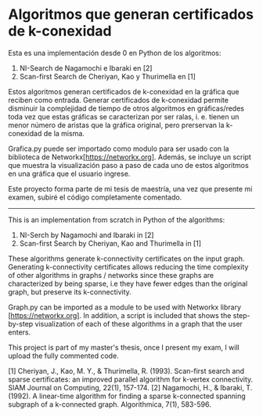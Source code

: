 # Algoritmos que generan certificados de k-conexidad

Esta es una implementación desde 0 en Python de los algoritmos:
1) NI-Search de Nagamochi e Ibaraki en [2]
2) Scan-first Search de Cheriyan, Kao y Thurimella en [1]

Estos algoritmos generan certificados de k-conexidad en la gráfica que reciben como entrada. Generar certificados de k-conexidad permite disminuir la complejidad de tiempo de otros algoritmos en gráficas/redes toda vez que estas gráficas se caracterizan por ser ralas, i. e. tienen un menor número de aristas que la gráfica original, pero prerservan la k-conexidad de la misma. 

Grafica.py puede ser importado como modulo para ser usado con la biblioteca de Networkx[https://networkx.org]. Además, se incluye un script que muestra la visualización paso a paso de cada uno de estos algoritmos en una gráfica que el usuario ingrese. 

Este proyecto forma parte de mi tesis de maestría, una vez que presente mi examen, subiré el código completamente comentado.

---

This is an implementation from scratch in Python of the algorithms:
1) NI-Serch by Nagamochi and Ibaraki in [2]
2) Scan-first Search by Cheriyan, Kao and Thurimella in [1]

These algorithms generate k-connectivity certificates on the input graph. Generating k-connectivity certificates allows reducing the time complexity of other algorithms in graphs / networks since these graphs are characterized by being sparse, i.e they have fewer edges than the original graph, but preserve its k-connectivity.

Graph.py can be imported as a module to be used with Networkx library [https://networkx.org]. In addition, a script is included that shows the step-by-step visualization of each of these algorithms in a graph that the user enters.

This project is part of my master's thesis, once I present my exam, I will upload the fully commented code.



[1] Cheriyan, J., Kao, M. Y., & Thurimella, R. (1993). Scan-first search and sparse certificates: an improved parallel algorithm for k-vertex connectivity. SIAM Journal on Computing, 22(1), 157-174.
[2] Nagamochi, H., & Ibaraki, T. (1992). A linear-time algorithm for finding a sparse k-connected spanning subgraph of a k-connected graph. Algorithmica, 7(1), 583-596.
